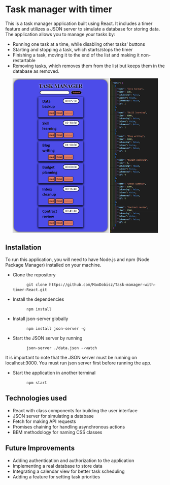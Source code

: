 # Task manager with timer

This is a task manager application built using React. It includes a timer feature and utilizes a JSON server to simulate a database for storing data. The application allows you to manage your tasks by:

- Running one task at a time, while disabling other tasks' buttons
- Starting and stopping a task, which starts/stops the timer
- Finishing a task, moving it to the end of the list and making it non-restartable
- Removing tasks, which removes them from the list but keeps them in the database as removed.

<div align="center">
  <img src="./screenshots/app.png" style="width: 60%">
  <img src="./screenshots/db.png" style="width: 30%">
</div>


## Installation

To run this application, you will need to have Node.js and npm (Node Package Manager) installed on your machine.

- Clone the repository

            git clone https://github.com/MaxDobisz/Task-manager-with-timer-React.git

- Install the dependencies

            npm install

- Install json-server globally

            npm install json-server -g

- Start the JSON server by running

            json-server ./data.json --watch

It is important to note that the JSON server must be running on localhost:3000.
You must run json server first before running the app.

- Start the application in another terminal

            npm start


## Technologies used
- React with class components for building the user interface
- JSON server for simulating a database
- Fetch for making API requests
- Promises chaining for handling asynchronous actions
- BEM methodology for naming CSS classes


## Future Improvements
- Adding authentication and authorization to the application
- Implementing a real database to store data
- Integrating a calendar view for better task scheduling
- Adding a feature for setting task priorities

